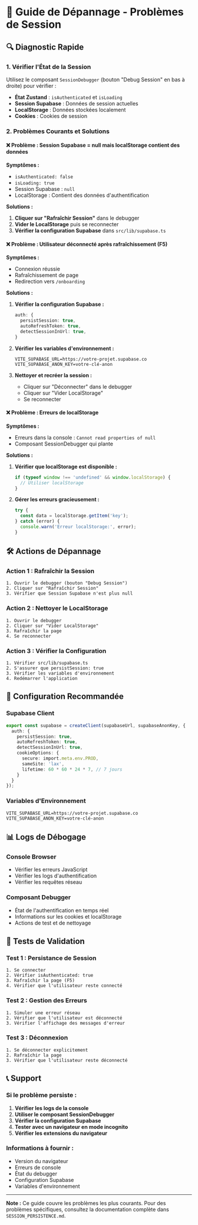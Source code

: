 # 🚨 Guide de Dépannage - Problèmes de Session

## 🔍 Diagnostic Rapide

### 1. Vérifier l'État de la Session

Utilisez le composant `SessionDebugger` (bouton "Debug Session" en bas à droite) pour vérifier :

- **État Zustand** : `isAuthenticated` et `isLoading`
- **Session Supabase** : Données de session actuelles
- **LocalStorage** : Données stockées localement
- **Cookies** : Cookies de session

### 2. Problèmes Courants et Solutions

#### ❌ Problème : Session Supabase = null mais localStorage contient des données

**Symptômes :**
- `isAuthenticated: false`
- `isLoading: true`
- Session Supabase : `null`
- LocalStorage : Contient des données d'authentification

**Solutions :**

1. **Cliquer sur "Rafraîchir Session"** dans le debugger
2. **Vider le LocalStorage** puis se reconnecter
3. **Vérifier la configuration Supabase** dans `src/lib/supabase.ts`

#### ❌ Problème : Utilisateur déconnecté après rafraîchissement (F5)

**Symptômes :**
- Connexion réussie
- Rafraîchissement de page
- Redirection vers `/onboarding`

**Solutions :**

1. **Vérifier la configuration Supabase :**
   ```typescript
   auth: {
     persistSession: true,
     autoRefreshToken: true,
     detectSessionInUrl: true,
   }
   ```

2. **Vérifier les variables d'environnement :**
   ```env
   VITE_SUPABASE_URL=https://votre-projet.supabase.co
   VITE_SUPABASE_ANON_KEY=votre-clé-anon
   ```

3. **Nettoyer et recréer la session :**
   - Cliquer sur "Déconnecter" dans le debugger
   - Cliquer sur "Vider LocalStorage"
   - Se reconnecter

#### ❌ Problème : Erreurs de localStorage

**Symptômes :**
- Erreurs dans la console : `Cannot read properties of null`
- Composant SessionDebugger qui plante

**Solutions :**

1. **Vérifier que localStorage est disponible :**
   ```typescript
   if (typeof window !== 'undefined' && window.localStorage) {
     // Utiliser localStorage
   }
   ```

2. **Gérer les erreurs gracieusement :**
   ```typescript
   try {
     const data = localStorage.getItem('key');
   } catch (error) {
     console.warn('Erreur localStorage:', error);
   }
   ```

## 🛠️ Actions de Dépannage

### Action 1 : Rafraîchir la Session
```
1. Ouvrir le debugger (bouton "Debug Session")
2. Cliquer sur "Rafraîchir Session"
3. Vérifier que Session Supabase n'est plus null
```

### Action 2 : Nettoyer le LocalStorage
```
1. Ouvrir le debugger
2. Cliquer sur "Vider LocalStorage"
3. Rafraîchir la page
4. Se reconnecter
```

### Action 3 : Vérifier la Configuration
```
1. Vérifier src/lib/supabase.ts
2. S'assurer que persistSession: true
3. Vérifier les variables d'environnement
4. Redémarrer l'application
```

## 🔧 Configuration Recommandée

### Supabase Client
```typescript
export const supabase = createClient(supabaseUrl, supabaseAnonKey, {
  auth: {
    persistSession: true,
    autoRefreshToken: true,
    detectSessionInUrl: true,
    cookieOptions: {
      secure: import.meta.env.PROD,
      sameSite: 'lax',
      lifetime: 60 * 60 * 24 * 7, // 7 jours
    }
  }
});
```

### Variables d'Environnement
```env
VITE_SUPABASE_URL=https://votre-projet.supabase.co
VITE_SUPABASE_ANON_KEY=votre-clé-anon
```

## 📊 Logs de Débogage

### Console Browser
- Vérifier les erreurs JavaScript
- Vérifier les logs d'authentification
- Vérifier les requêtes réseau

### Composant Debugger
- État de l'authentification en temps réel
- Informations sur les cookies et localStorage
- Actions de test et de nettoyage

## 🚀 Tests de Validation

### Test 1 : Persistance de Session
```
1. Se connecter
2. Vérifier isAuthenticated: true
3. Rafraîchir la page (F5)
4. Vérifier que l'utilisateur reste connecté
```

### Test 2 : Gestion des Erreurs
```
1. Simuler une erreur réseau
2. Vérifier que l'utilisateur est déconnecté
3. Vérifier l'affichage des messages d'erreur
```

### Test 3 : Déconnexion
```
1. Se déconnecter explicitement
2. Rafraîchir la page
3. Vérifier que l'utilisateur reste déconnecté
```

## 📞 Support

### Si le problème persiste :
1. **Vérifier les logs de la console**
2. **Utiliser le composant SessionDebugger**
3. **Vérifier la configuration Supabase**
4. **Tester avec un navigateur en mode incognito**
5. **Vérifier les extensions du navigateur**

### Informations à fournir :
- Version du navigateur
- Erreurs de console
- État du debugger
- Configuration Supabase
- Variables d'environnement

---

**Note :** Ce guide couvre les problèmes les plus courants. Pour des problèmes spécifiques, consultez la documentation complète dans `SESSION_PERSISTENCE.md`.

